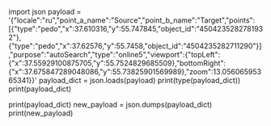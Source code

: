 import json
payload = '{"locale":"ru","point_a_name":"Source","point_b_name":"Target","points":[{"type":"pedo","x":37.610316,"y":55.747845,"object_id":"4504235282781932"},{"type":"pedo","x":37.62576,"y":55.7458,"object_id":"4504235282711290"}],"purpose":"autoSearch","type":"online5","viewport":{"topLeft":{"x":37.55929100875705,"y":55.7524829685509},"bottomRight":{"x":37.675847289048086,"y":55.73825901569989},"zoom":13.05606595365341}}'
payload_dict = json.loads(payload)
print(type(payload_dict))
print(payload_dict)

print(payload_dict)
new_payload = json.dumps(payload_dict)
print(new_payload)
